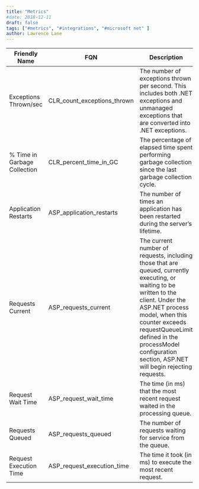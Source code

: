 ```yaml
---
title: "Metrics"
#date: 2018-12-11
draft: false
tags: ["#metrics", "#integrations", "#microsoft net" ]
author: Lawrence Lane
---
```

| Friendly Name                | FQN                         | Description                                                                                                                                                                                                                                                                                          |
|------------------------------|-----------------------------|------------------------------------------------------------------------------------------------------------------------------------------------------------------------------------------------------------------------------------------------------------------------------------------------------|
| Exceptions Thrown/sec        | CLR_count_exceptions_thrown | The number of exceptions thrown per second. This includes both .NET exceptions and unmanaged exceptions that are converted into .NET exceptions.                                                                                                                                                     |
| % Time in Garbage Collection | CLR_percent_time_in_GC      | The percentage of elapsed time spent performing garbage collection since the last garbage collection cycle.                                                                                                                                                                                          |
| Application Restarts         | ASP_application_restarts    | The number of times an application has been restarted during the server’s lifetime.                                                                                                                                                                                                                  |
| Requests Current             | ASP_requests_current        | The current number of requests, including those that are queued, currently executing, or waiting to be written to the client. Under the ASP.NET process model, when this counter exceeds requestQueueLimit defined in the processModel configuration section, ASP.NET will begin rejecting requests. |
| Request Wait Time            | ASP_request_wait_time       | The time (in ms) that the most recent request waited in the processing queue.                                                                                                                                                                                                                        |
| Requests Queued              | ASP_requests_queued         | The number of requests waiting for service from the queue.                                                                                                                                                                                                                                           |
| Request Execution Time       | ASP_request_execution_time  | The time it took (in ms) to execute the most recent request.                                                                                                                                                                                                                                         |
